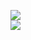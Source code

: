 [![](https://img.shields.io/badge/Made%20With-Github%20Spray-lightgrey.svg?style=for-the-badge&logo=github)](https://github.com/Annihil/github-spray#25443)  
[![](https://i.imgur.com/2DrTn0Z.gif)](https://github.com/Annihil/github-spray)